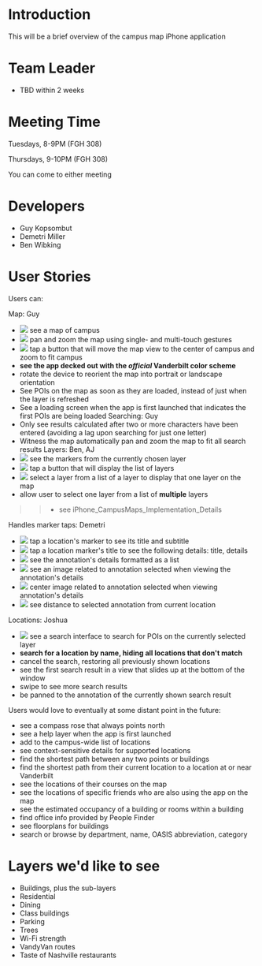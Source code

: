 # Introduction #

This will be a brief overview of the campus map iPhone application

# Team Leader #
  * TBD within 2 weeks

# Meeting Time #
Tuesdays, 8-9PM (FGH 308)

Thursdays, 9-10PM (FGH 308)

You can come to either meeting

# Developers #
  * Guy Kopsombut
  * Demetri Miller
  * Ben Wibking

# User Stories #

Users can:

Map: Guy
  * <img src='http://ni2.in/tb/.png' /> see a map of campus
  * <img src='http://ni2.in/tb/.png' /> pan and zoom the map using single- and multi-touch gestures
  * <img src='http://ni2.in/tb/.png' /> tap a button that will move the map view to the center of campus and zoom to fit campus
  * **see the app decked out with the _official_ Vanderbilt color scheme**
  * rotate the device to reorient the map into portrait or landscape orientation
  * See POIs on the map as soon as they are loaded, instead of just when the layer is refreshed
  * See a loading screen when the app is first launched that indicates the first POIs are being loaded
Searching: Guy
  * Only see results calculated after two or more characters have been entered (avoiding a lag upon searching for just one letter)
  * Witness the map automatically pan and zoom the map to fit all search results
Layers: Ben, AJ
  * <img src='http://ni2.in/tb/.png' /> see the markers from the currently chosen layer
  * <img src='http://ni2.in/tb/.png' /> tap a button that will display the list of layers
  * <img src='http://ni2.in/tb/.png' /> select a layer from a list of a layer to display that one layer on the map
  * allow user to select one layer from a list of **multiple** layers
> > - see iPhone\_CampusMaps\_Implementation\_Details

Handles marker taps: Demetri
  * <img src='http://ni2.in/tb/.png' /> tap a location's marker to see its title and subtitle
  * <img src='http://ni2.in/tb/.png' /> tap a location marker's title to see the following details: title, details
  * <img src='http://ni2.in/tb/.png' /> see the annotation's details formatted as a list
  * <img src='http://ni2.in/tb/.png' /> see an image related to annotation selected when viewing the annotation's details
  * <img src='http://ni2.in/tb/.png' /> center image related to annotation selected when viewing annotation's details
  * <img src='http://ni2.in/tb/.png' /> see distance to selected annotation from current location

Locations: Joshua
  * <img src='http://ni2.in/tb/.png' /> see a search interface to search for POIs on the currently selected layer
  * **search for a location by name, hiding all locations that don't match**
  * cancel the search, restoring all previously shown locations
  * see the first search result in a view that slides up at the bottom of the window
  * swipe to see more search results
  * be panned to the annotation of the currently shown search result

Users would love to eventually at some distant point in the future:
  * see a compass rose that always points north
  * see a help layer when the app is first launched
  * add to the campus-wide list of locations
  * see context-sensitive details for supported locations
  * find the shortest path between any two points or buildings
  * find the shortest path from their current location to a location at or near Vanderbilt
  * see the locations of their courses on the map
  * see the locations of specific friends who are also using the app on the map
  * see the estimated occupancy of a building or rooms within a building
  * find office info provided by People Finder
  * see floorplans for buildings
  * search or browse by department, name, OASIS abbreviation, category


# Layers we'd like to see #
  * Buildings, plus the sub-layers
  * Residential
  * Dining
  * Class buildings
  * Parking
  * Trees
  * Wi-Fi strength
  * VandyVan routes
  * Taste of Nashville restaurants